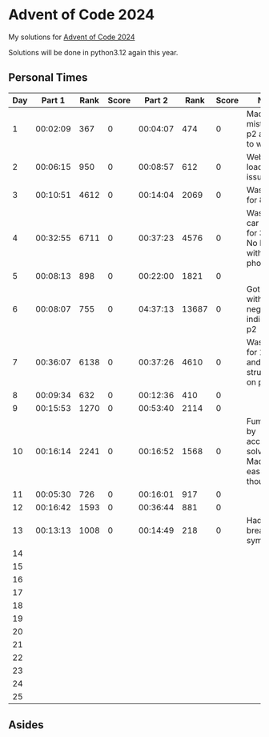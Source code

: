 # Advent of Code 2024

My solutions for [Advent of Code 2024](https://adventofcode.com/2024)

Solutions will be done in python3.12 again this year.

## Personal Times

| Day | Part 1   | Rank  | Score | Part 2   | Rank  | Score | Notes
| --- | -------- | ----- | ----- | -------- | ----- | ----- | ----
| 1   | 00:02:09 | 367   | 0     | 00:04:07 | 474   | 0     | Made a silly mistake on p2 and had to wait...
| 2   | 00:06:15 | 950   | 0     | 00:08:57 | 612   | 0     | Website loading issues...
| 3   | 00:10:51 | 4612  | 0     | 00:14:04 | 2069  | 0     | Was busy for 8 min
| 4   | 00:32:55 | 6711  | 0     | 00:37:23 | 4576  | 0     | Was in the car again for 30 min. No luck with my phone...
| 5   | 00:08:13 | 898   | 0     | 00:22:00 | 1821  | 0     | 
| 6   | 00:08:07 | 755   | 0     | 04:37:13 | 13687 | 0     | Got stuck with negative indices on p2
| 7   | 00:36:07 | 6138  | 0     | 00:37:26 | 4610  | 0     | Was busy for 15 min, and struggled on p1
| 8   | 00:09:34 | 632   | 0     | 00:12:36 | 410   | 0     | 
| 9   | 00:15:53 | 1270  | 0     | 00:53:40 | 2114  | 0     | 
| 10  | 00:16:14 | 2241  | 0     | 00:16:52 | 1568  | 0     | Fumbled p1 by accidentally solving p2. Made p2 easier though
| 11  | 00:05:30 | 726   | 0     | 00:16:01 | 917   | 0     | 
| 12  | 00:16:42 | 1593  | 0     | 00:36:44 | 881   | 0     | 
| 13  | 00:13:13 | 1008  | 0     | 00:14:49 | 218   | 0     | Had to break out sympy
| 14  |          |       |       |          |       |       | 
| 15  |          |       |       |          |       |       | 
| 16  |          |       |       |          |       |       | 
| 17  |          |       |       |          |       |       | 
| 18  |          |       |       |          |       |       | 
| 19  |          |       |       |          |       |       | 
| 20  |          |       |       |          |       |       | 
| 21  |          |       |       |          |       |       | 
| 22  |          |       |       |          |       |       | 
| 23  |          |       |       |          |       |       | 
| 24  |          |       |       |          |       |       | 
| 25  |          |       |       |          |       |       | 

## Asides
